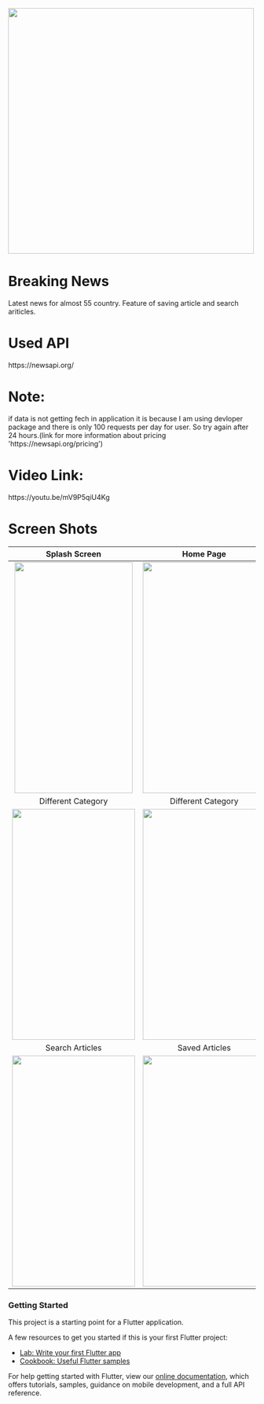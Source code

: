 <img src="https://user-images.githubusercontent.com/63836638/122662730-e3226c80-d1b2-11eb-815e-f4ed09ad77ea.png" align = "center"  height="500" width="500" >
<h1> Breaking News</h1> 
Latest news for almost 55 country. Feature of saving article and search ariticles.<br/>
<h1>  Used API</h1> 
https://newsapi.org/
<h1>  Note:</h1> 
if data is not getting fech in application it is because  I am using devloper package and there is only 100 requests per day for user. So try again after 24 hours.(link for more information about pricing 'https://newsapi.org/pricing') 
<h1>  Video Link:</h1> 
https://youtu.be/mV9P5qiU4Kg
<h1> Screen Shots</h1>

| Splash Screen  | Home Page   | List of countries |
|:--------:|:--------:|:--------:|
|  <img src="https://user-images.githubusercontent.com/63836638/128599201-65f48f94-c06f-46c4-ac4f-e5a37af5c4d5.jpg"  height="470" width="240" >   | <img src="https://user-images.githubusercontent.com/63836638/128599103-c3374d39-7110-4ad2-bcc2-e7f40d133d86.jpg"  height="470" width="250" > | <img src="https://user-images.githubusercontent.com/63836638/128599246-58b33ff7-9834-4695-a857-f5bd68a5edf7.jpg"  height="470" width="250" > | <img src="https://user-images.githubusercontent.com/63836638/122666210-a31ab400-d1c9-11eb-9986-578801f2d486.png"  height="470" width="250" >|
| Different Category |  Different Category  | Specific Country |
| <img src="https://user-images.githubusercontent.com/63836638/128599315-793b92b2-0332-4140-9ea9-64957ea82c8d.jpg"  height="470" width="250" >   |  <img src="https://user-images.githubusercontent.com/63836638/128599282-d37d8fb5-2ea3-4522-94be-136e7ee167ac.jpg"  height="470" width="250" >  | <img src="https://user-images.githubusercontent.com/63836638/128599276-f5e95773-932e-409f-b6d9-db202d54ba18.jpg"  height="470" width="250" > |<img src="https://user-images.githubusercontent.com/63836638/122667317-d82a0500-d1cf-11eb-8e04-44024bda4025.png"  height="470" width="250" >|
| Search Articles|Saved Articles|
| <img src="https://user-images.githubusercontent.com/63836638/128599328-30f05797-a234-4b3a-8d94-cd771d14af8d.jpg"  height="470" width="250" >|<img src="https://user-images.githubusercontent.com/63836638/128599336-bd79a3e9-08ae-47d6-a014-0048ecf8112f.jpg"  height="470" width="250" >|




 <h3>Getting Started </h3>






This project is a starting point for a Flutter application.

A few resources to get you started if this is your first Flutter project:

- [Lab: Write your first Flutter app](https://flutter.dev/docs/get-started/codelab)
- [Cookbook: Useful Flutter samples](https://flutter.dev/docs/cookbook)

For help getting started with Flutter, view our
[online documentation](https://flutter.dev/docs), which offers tutorials,
samples, guidance on mobile development, and a full API reference.
